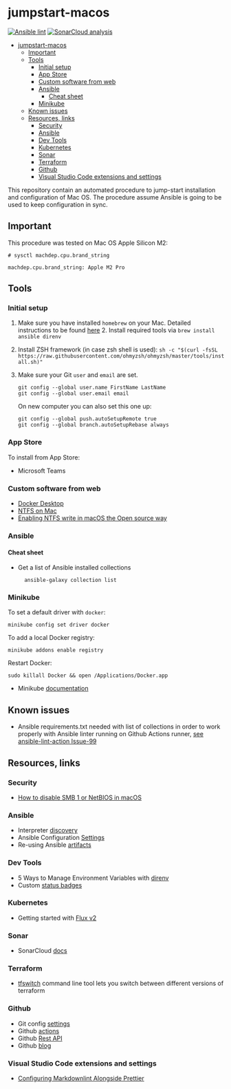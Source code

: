 # jumpstart-macos

[![Ansible lint](https://github.com/patryk-gpl/jumpstart-macos/actions/workflows/lint.yml/badge.svg)](https://github.com/patryk-gpl/jumpstart-macos/actions/workflows/lint.yml)
[![SonarCloud analysis](https://github.com/patryk-gpl/jumpstart-macos/actions/workflows/sonar.yml/badge.svg)](https://github.com/patryk-gpl/jumpstart-macos/actions/workflows/sonar.yml)

- [jumpstart-macos](#jumpstart-macos)
  - [Important](#important)
  - [Tools](#tools)
    - [Initial setup](#initial-setup)
    - [App Store](#app-store)
    - [Custom software from web](#custom-software-from-web)
    - [Ansible](#ansible)
      - [Cheat sheet](#cheat-sheet)
    - [Minikube](#minikube)
  - [Known issues](#known-issues)
  - [Resources, links](#resources-links)
    - [Security](#security)
    - [Ansible](#ansible-1)
    - [Dev Tools](#dev-tools)
    - [Kubernetes](#kubernetes)
    - [Sonar](#sonar)
    - [Terraform](#terraform)
    - [Github](#github)
    - [Visual Studio Code extensions and settings](#visual-studio-code-extensions-and-settings)

This repository contain an automated procedure to jump-start installation and configuration of Mac OS.
The procedure assume Ansible is going to be used to keep configuration in sync.

## Important

This procedure was tested on Mac OS Apple Silicon M2:

    # sysctl machdep.cpu.brand_string

    machdep.cpu.brand_string: Apple M2 Pro

## Tools

### Initial setup

1.  Make sure you have installed `homebrew` on your Mac. Detailed instructions to be found [here](https://brew.sh) 2. Install required tools via `brew install ansible direnv`
2.  Install ZSH framework (in case zsh shell is used): `sh -c "$(curl -fsSL https://raw.githubusercontent.com/ohmyzsh/ohmyzsh/master/tools/install.sh)"`
3.  Make sure your Git `user` and `email` are set.

        git config --global user.name FirstName LastName
        git config --global user.email email

    On new computer you can also set this one up:

        git config --global push.autoSetupRemote true
        git config --global branch.autoSetupRebase always

### App Store

To install from App Store:

- Microsoft Teams

### Custom software from web

- [Docker Desktop](https://docs.docker.com/desktop/install/mac-install/)
- [NTFS on Mac](https://github.com/osxfuse/osxfuse/wiki/NTFS-3G)
- [Enabling NTFS write in macOS the Open source way](https://medium.com/macoclock/enabling-ntfs-write-in-macos-10-15-catalina-the-open-source-way-a5fd0d1cb32e)

### Ansible

#### Cheat sheet

- Get a list of Ansible installed collections

        ansible-galaxy collection list

### Minikube

To set a default driver with `docker`:

    minikube config set driver docker

To add a local Docker registry:

    minikube addons enable registry

Restart Docker:

    sudo killall Docker && open /Applications/Docker.app

- Minikube [documentation](https://minikube.sigs.k8s.io/docs/)

## Known issues

- Ansible requirements.txt needed with list of collections in order to work properly with Ansible linter running on Github Actions runner, [see ansible-lint-action Issue-99](https://github.com/ansible/ansible-lint-action/issues/99)

## Resources, links

### Security

- [How to disable SMB 1 or NetBIOS in macOS](https://support.apple.com/en-us/102050)

### Ansible

- Interpreter [discovery](https://docs.ansible.com/ansible/latest/reference_appendices/interpreter_discovery.html)
- Ansible Configuration [Settings](https://docs.ansible.com/ansible/latest/reference_appendices/config.html#ansible-configuration-settings)
- Re-using Ansible [artifacts](https://docs.ansible.com/ansible/6/user_guide/playbooks_reuse.html#playbooks-reuse)

### Dev Tools

- 5 Ways to Manage Environment Variables with [direnv](https://www.sixfeetup.com/blog/direnv-manage-environment-variables)
- Custom [status badges](https://css-tricks.com/adding-custom-github-badges-to-your-repo/)

### Kubernetes

- Getting started with [Flux v2](https://fluxcd.io/flux/get-started/)

### Sonar

- SonarCloud [docs](https://docs.sonarcloud.io/)

### Terraform

- [tfswitch](https://tfswitch.warrensbox.com/Install/) command line tool lets you switch between different versions of terraform

### Github

- Git config [settings](https://git-scm.com/docs/git-config#Documentation/git-config.txt-pushautoSetupRemote)
- Github [actions](https://docs.github.com/en/actions)
- Github [Rest API](https://docs.github.com/en/rest/actions/workflows)
- Github [blog](https://github.blog/)

### Visual Studio Code extensions and settings

- [Configuring Markdownlint Alongside Prettier](https://blog.joshuakgoldberg.com/configuring-markdownlint-alongside-prettier/)
